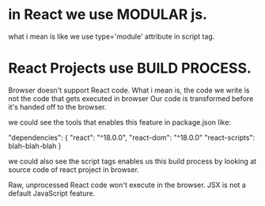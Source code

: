 # in React we use MODULAR js. 
what i mean is like we use type='module' attribute in script tag.
# React Projects use BUILD PROCESS.
Browser doesn't support React code.
What i mean is, the code we write is not the code that gets executed in browser
Our code is transformed before it's handed off to the browser.

we could see the tools that enables this feature in package.json like:

"dependencies": {
    "react": "^18.0.0",
    "react-dom": "^18.0.0"
    "react-scripts": blah-blah-blah
}

we could also see the script tags enables us this build process by looking at source code of react project in browser.

Raw, unprocessed React code won't execute in the browser. JSX is not a default JavaScript feature.

